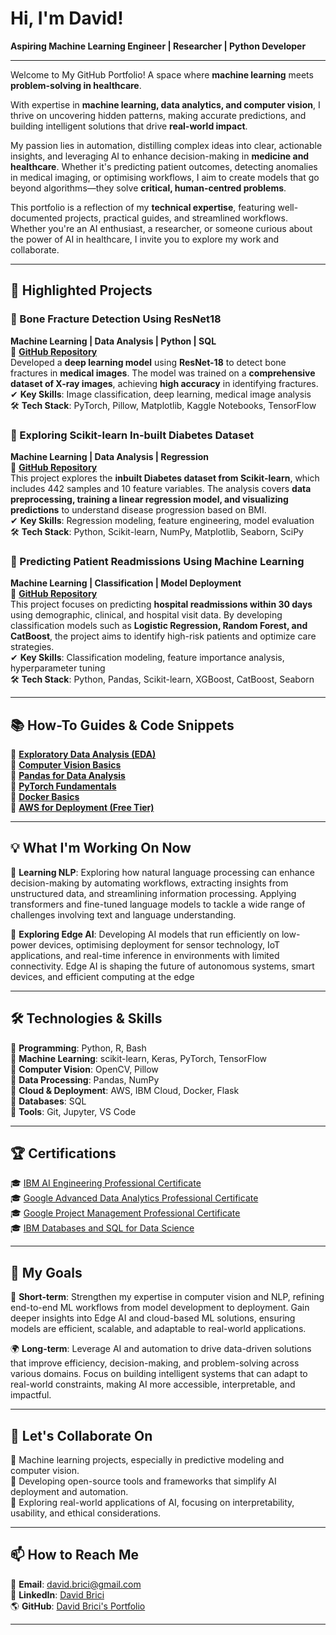 # Hi, I'm David!  
**Aspiring Machine Learning Engineer | Researcher | Python Developer**

---

Welcome to My GitHub Portfolio! A space where **machine learning** meets **problem-solving in healthcare**.  

With expertise in **machine learning, data analytics, and computer vision**, I thrive on uncovering hidden patterns, making accurate predictions, and building intelligent solutions that drive **real-world impact**.  

My passion lies in automation, distilling complex ideas into clear, actionable insights, and leveraging AI to enhance decision-making in **medicine and healthcare**. Whether it's predicting patient outcomes, detecting anomalies in medical imaging, or optimising workflows, I aim to create models that go beyond algorithms—they solve **critical, human-centred problems**.  

This portfolio is a reflection of my **technical expertise**, featuring well-documented projects, practical guides, and streamlined workflows. Whether you're an AI enthusiast, a researcher, or someone curious about the power of AI in healthcare, I invite you to explore my work and collaborate.  

---

## 🚀 **Highlighted Projects**

### 🏥 Bone Fracture Detection Using ResNet18  
**Machine Learning | Data Analysis | Python | SQL**  
📌 **[GitHub Repository](https://github.com/davidbrici/ml-portfolio-db/tree/main/computer_vision/bone_fracture)**  
Developed a **deep learning model** using **ResNet-18** to detect bone fractures in **medical images**. The model was trained on a **comprehensive dataset of X-ray images**, achieving **high accuracy** in identifying fractures.  
✔ **Key Skills**: Image classification, deep learning, medical image analysis  
🛠 **Tech Stack**: PyTorch, Pillow, Matplotlib, Kaggle Notebooks, TensorFlow  

### 🏥 Exploring Scikit-learn In-built Diabetes Dataset  
**Machine Learning | Data Analysis | Regression**  
📌 **[GitHub Repository](https://github.com/davidbrici/ml-portfolio-db/tree/main/machine_learning/diabetes_analysis)**  
This project explores the **inbuilt Diabetes dataset from Scikit-learn**, which includes 442 samples and 10 feature variables. The analysis covers **data preprocessing, training a linear regression model, and visualizing predictions** to understand disease progression based on BMI.  
✔ **Key Skills**: Regression modeling, feature engineering, model evaluation  
🛠 **Tech Stack**: Python, Scikit-learn, NumPy, Matplotlib, Seaborn, SciPy  

### 🏥 Predicting Patient Readmissions Using Machine Learning  
**Machine Learning | Classification | Model Deployment**  
📌 **[GitHub Repository](https://github.com/davidbrici/ml-portfolio-db/tree/main/machine_learning/readmission_classifier)**  
This project focuses on predicting **hospital readmissions within 30 days** using demographic, clinical, and hospital visit data. By developing classification models such as **Logistic Regression, Random Forest, and CatBoost**, the project aims to identify high-risk patients and optimize care strategies.  
✔ **Key Skills**: Classification modeling, feature importance analysis, hyperparameter tuning  
🛠 **Tech Stack**: Python, Pandas, Scikit-learn, XGBoost, CatBoost, Seaborn  

---

## 📚 **How-To Guides & Code Snippets**

🔹 **[Exploratory Data Analysis (EDA)](https://github.com/davidbrici/ml-portfolio-db/blob/main/coding_guides/eda.md)**  
🔹 **[Computer Vision Basics](https://github.com/davidbrici/ml-portfolio-db/blob/main/coding_guides/cv_basics.md)**  
🔹 **[Pandas for Data Analysis](https://github.com/davidbrici/ml-portfolio-db/blob/main/coding_guides/pandas.md)**  
🔹 **[PyTorch Fundamentals](https://github.com/davidbrici/ml-portfolio-db/blob/main/coding_guides/pytorch.md)**  
🔹 **[Docker Basics](https://github.com/davidbrici/ml-portfolio-db/blob/main/coding_guides/docker.md)**  
🔹 **[AWS for Deployment (Free Tier)](https://github.com/davidbrici/ml-portfolio-db/blob/main/coding_guides/aws.md)**  

---

## 💡 **What I'm Working On Now**

🔭 **Learning NLP**: Exploring how natural language processing can enhance decision-making by automating workflows, extracting insights from unstructured data, and streamlining information processing. Applying transformers and fine-tuned language models to tackle a wide range of challenges involving text and language understanding.  

🚀 **Exploring Edge AI**: Developing AI models that run efficiently on low-power devices, optimising deployment for sensor technology, IoT applications, and real-time inference in environments with limited connectivity. Edge AI is shaping the future of autonomous systems, smart devices, and efficient computing at the edge 

---

## 🛠 **Technologies & Skills**

🔹 **Programming**: Python, R, Bash  
🔹 **Machine Learning**: scikit-learn, Keras, PyTorch, TensorFlow  
🔹 **Computer Vision**: OpenCV, Pillow  
🔹 **Data Processing**: Pandas, NumPy  
🔹 **Cloud & Deployment**: AWS, IBM Cloud, Docker, Flask  
🔹 **Databases**: SQL  
🔹 **Tools**: Git, Jupyter, VS Code  

---

## 🏆 **Certifications**

🎓 [IBM AI Engineering Professional Certificate](https://github.com/davidbrici/certifications/blob/main/Coursera%20VLY4350TS6LZ_IBM%20AI%20Engineeering.pdf)  
🎓 [Google Advanced Data Analytics Professional Certificate](https://github.com/davidbrici/certifications/blob/main/Coursera%20R2VMLRCUMC6S_Adv%20Data%20Analytics.pdf)  
🎓 [Google Project Management Professional Certificate](https://github.com/davidbrici/certifications/blob/main/Coursera%20PH0YKDHOLITQ_Project%20Management.pdf)  
🎓 [IBM Databases and SQL for Data Science](https://github.com/davidbrici/certifications/blob/main/Coursera%202ZLLD5MALMLW_IBM%20SQL.pdf)  

---

## 🎯 **My Goals**

🚀 **Short-term**: Strengthen my expertise in computer vision and NLP, refining end-to-end ML workflows from model development to deployment. Gain deeper insights into Edge AI and cloud-based ML solutions, ensuring models are efficient, scalable, and adaptable to real-world applications.  

🌍 **Long-term**: Leverage AI and automation to drive data-driven solutions that improve efficiency, decision-making, and problem-solving across various domains. Focus on building intelligent systems that can adapt to real-world constraints, making AI more accessible, interpretable, and impactful. 

---

## 🤝 **Let's Collaborate On**

📌 Machine learning projects, especially in predictive modeling and computer vision.  
📌 Developing open-source tools and frameworks that simplify AI deployment and automation.  
📌 Exploring real-world applications of AI, focusing on interpretability, usability, and ethical considerations. 

---

## 📫 **How to Reach Me**

📧 **Email**: david.brici@gmail.com  
💼 **LinkedIn**: [David Brici](https://www.linkedin.com/in/david-brici/)  
🌎 **GitHub**: [David Brici's Portfolio](https://github.com/davidbrici)  

---
